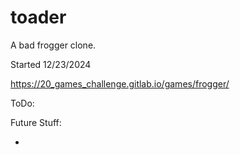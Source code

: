 # toader
A bad frogger clone.

Started 12/23/2024

https://20_games_challenge.gitlab.io/games/frogger/

ToDo:


Future Stuff:

- 
